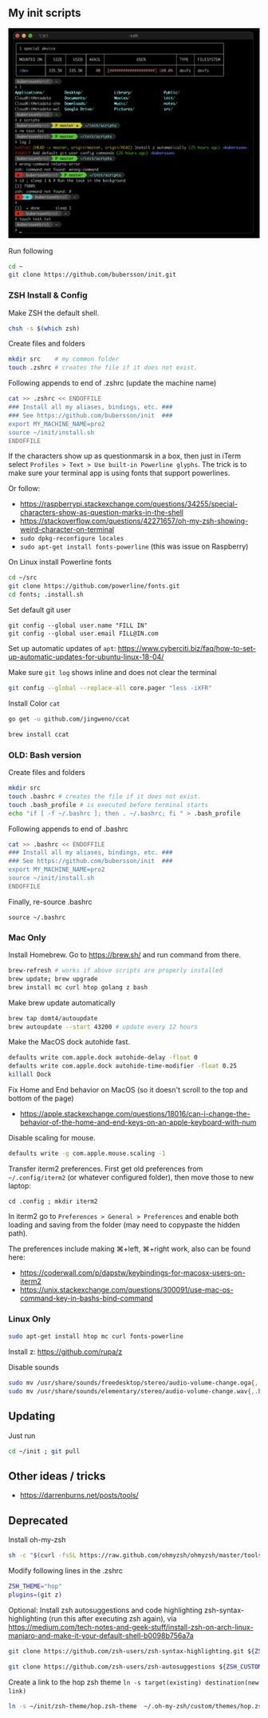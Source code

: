 ## My init scripts

![iTerm screenshot with zsh examples](resources/screenshot.png)

Run following
```sh
cd ~
git clone https://github.com/bubersson/init.git
```

### ZSH Install & Config

Make ZSH the default shell.
```sh
chsh -s $(which zsh)
```

Create files and folders
```sh
mkdir src    # my common folder
touch .zshrc # creates the file if it does not exist. 
```

Following appends to end of .zshrc (update the machine name)
```sh
cat >> .zshrc << ENDOFFILE
### Install all my aliases, bindings, etc. ###
### See https://github.com/bubersson/init  ###
export MY_MACHINE_NAME=pro2
source ~/init/install.sh
ENDOFFILE
```

If the characters show up as questionmarsk in a box, then just in iTerm select
`Profiles > Text > Use built-in Powerline glyphs`. The trick is to make sure your terminal app is using fonts that support powerlines. 

Or follow:
- https://raspberrypi.stackexchange.com/questions/34255/special-characters-show-as-question-marks-in-the-shell
- https://stackoverflow.com/questions/42271657/oh-my-zsh-showing-weird-character-on-terminal
- `sudo dpkg-reconfigure locales`
- `sudo apt-get install fonts-powerline`
(this was issue on Raspberry)

On Linux install Powerline fonts
```sh
cd ~/src
git clone https://github.com/powerline/fonts.git
cd fonts; .install.sh
```

Set default git user
```
git config --global user.name "FILL IN"
git config --global user.email FILL@IN.com
```

Set up automatic updates of `apt`:
https://www.cyberciti.biz/faq/how-to-set-up-automatic-updates-for-ubuntu-linux-18-04/

Make sure `git log` shows inline and does not clear the terminal
```sh
git config --global --replace-all core.pager "less -iXFR"
```

Install Color `cat`
```sh
go get -u github.com/jingweno/ccat
```
```sh
brew install ccat
```

### OLD: Bash version

Create files and folders
```sh
mkdir src
touch .bashrc # creates the file if it does not exist. 
touch .bash_profile # is executed before terminal starts
echo "if [ -f ~/.bashrc ]; then . ~/.bashrc; fi " > .bash_profile
```

Following appends to end of .bashrc
```sh
cat >> .bashrc << ENDOFFILE
### Install all my aliases, bindings, etc. ###
### See https://github.com/bubersson/init  ###
export MY_MACHINE_NAME=pro2
source ~/init/install.sh
ENDOFFILE
```

Finally, re-source .bashrc
```
source ~/.bashrc
```

### Mac Only

Install Homebrew.
Go to https://brew.sh/ and run command from there. 
```sh
brew-refresh # works if above scripts are properly installed
brew update; brew upgrade
brew install mc curl htop golang z bash
```

Make brew update automatically
```sh
brew tap domt4/autoupdate
brew autoupdate --start 43200 # update every 12 hours
```

Make the MacOS dock autohide fast.
```sh
defaults write com.apple.dock autohide-delay -float 0
defaults write com.apple.dock autohide-time-modifier -float 0.25
killall Dock
```

Fix Home and End behavior on MacOS (so it doesn't scroll to the top and bottom of the page)
* https://apple.stackexchange.com/questions/18016/can-i-change-the-behavior-of-the-home-and-end-keys-on-an-apple-keyboard-with-num

Disable scaling for mouse.
```sh
defaults write -g com.apple.mouse.scaling -1
```

Transfer iterm2 preferences. First get old preferences from `~/.config/iterm2` (or whatever configured folder), then move those to new laptop:
```
cd .config ; mkdir iterm2
```
In iterm2 go to `Preferences > General > Preferences` and enable both loading and saving from the folder (may need to copypaste the hidden path).

The preferences include making ⌘+left, ⌘+right work, also can be found here:
* https://coderwall.com/p/dapstw/keybindings-for-macosx-users-on-iterm2
* https://unix.stackexchange.com/questions/300091/use-mac-os-command-key-in-bashs-bind-command



### Linux Only
```sh
sudo apt-get install htop mc curl fonts-powerline
```
Install z: https://github.com/rupa/z


Disable sounds
```sh
sudo mv /usr/share/sounds/freedesktop/stereo/audio-volume-change.oga{,.backup}
sudo mv /usr/share/sounds/elementary/stereo/audio-volume-change.wav{,.backup}
```

## Updating

Just run 
```sh
cd ~/init ; git pull
```

## Other ideas / tricks
* https://darrenburns.net/posts/tools/


## Deprecated

Install oh-my-zsh
```sh
sh -c "$(curl -fsSL https://raw.github.com/ohmyzsh/ohmyzsh/master/tools/install.sh)"
```

Modify following lines in the .zshrc
```sh
ZSH_THEME="hop"
plugins=(git z)
```

Optional: Install zsh autosuggestions and code highlighting
zsh-syntax-highlighting (run this after executing zsh again), via https://medium.com/tech-notes-and-geek-stuff/install-zsh-on-arch-linux-manjaro-and-make-it-your-default-shell-b0098b756a7a
```sh
git clone https://github.com/zsh-users/zsh-syntax-highlighting.git ${ZSH_CUSTOM:-~/.oh-my-zsh/custom}/plugins/zsh-syntax-highlighting
```
```sh
git clone https://github.com/zsh-users/zsh-autosuggestions ${ZSH_CUSTOM:-~/.oh-my-zsh/custom}/plugins/zsh-autosuggestions 
```

Create a link to the hop zsh theme `ln -s target(existing) destination(new link)`
```sh
ln -s ~/init/zsh-theme/hop.zsh-theme  ~/.oh-my-zsh/custom/themes/hop.zsh-theme
```